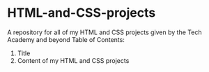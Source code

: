 # HTML-and-CSS-projects
A repository for all of my HTML and CSS projects given by the Tech Academy and beyond
Table of Contents:
  1. Title 
  2. Content of my HTML and CSS projects
